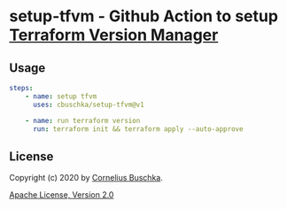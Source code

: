 # setup-tfvm - Github Action to setup [Terraform Version Manager](https://github.com/cbuschka/tfvm)

## Usage

```yaml
steps:
    - name: setup tfvm
      uses: cbuschka/setup-tfvm@v1

    - name: run terraform version
      run: terraform init && terraform apply --auto-approve
```

## License

Copyright (c) 2020 by [Cornelius Buschka](https://github.com/cbuschka).

[Apache License, Version 2.0](./license.txt)

